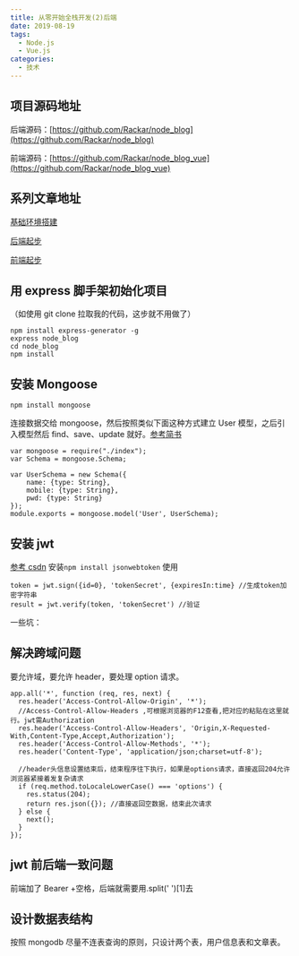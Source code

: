 ```yaml
---
title: 从零开始全栈开发(2)后端
date: 2019-08-19
tags:
  - Node.js
  - Vue.js
categories:
  - 技术
---
```


## 项目源码地址

后端源码：[https://github.com/Rackar/node_blog](https://github.com/Rackar/node_blog)

前端源码：[https://github.com/Rackar/node_blog_vue](https://github.com/Rackar/node_blog_vue)

## 系列文章地址

[基础环境搭建](./nodeStart1)

[后端起步](./nodeStart2)

[前端起步](./nodeStart3)

## 用 express 脚手架初始化项目

（如使用 git clone 拉取我的代码，这步就不用做了）

```
npm install express-generator -g
express node_blog
cd node_blog
npm install
```

## 安装 Mongoose

```
npm install mongoose
```

连接数据交给 mongoose，然后按照类似下面这种方式建立 User 模型，之后引入模型然后 find、save、update 就好。[参考简书](https://www.jianshu.com/p/b9a8a89f6c9f)

```
var mongoose = require("./index");
var Schema = mongoose.Schema;

var UserSchema = new Schema({
    name: {type: String},
    mobile: {type: String},
    pwd: {type: String}
});
module.exports = mongoose.model('User', UserSchema);
```

## 安装 jwt

[参考 csdn](https://blog.csdn.net/qq_30604453/article/details/85060077)
安装`npm install jsonwebtoken`
使用

```
token = jwt.sign({id=0}, 'tokenSecret', {expiresIn:time} //生成token加密字符串
result = jwt.verify(token, 'tokenSecret') //验证
```

一些坑：

## 解决跨域问题

要允许域，要允许 header，要处理 option 请求。

```
app.all('*', function (req, res, next) {
  res.header('Access-Control-Allow-Origin', '*');
  //Access-Control-Allow-Headers ,可根据浏览器的F12查看,把对应的粘贴在这里就行。jwt需Authorization
  res.header('Access-Control-Allow-Headers', 'Origin,X-Requested-With,Content-Type,Accept,Authorization');
  res.header('Access-Control-Allow-Methods', '*');
  res.header('Content-Type', 'application/json;charset=utf-8');

  //header头信息设置结束后，结束程序往下执行，如果是options请求，直接返回204允许浏览器紧接着发复杂请求
  if (req.method.toLocaleLowerCase() === 'options') {
    res.status(204);
    return res.json({}); //直接返回空数据，结束此次请求
  } else {
    next();
  }
});
```

## jwt 前后端一致问题

前端加了 Bearer +空格，后端就需要用.split(' ')[1]去

## 设计数据表结构

按照 mongodb 尽量不连表查询的原则，只设计两个表，用户信息表和文章表。
